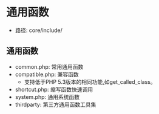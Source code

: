 # 通用函数

- 路径: core/include/

## 通用函数

  * common.php: 常用通用函数
  * compatible.php: 兼容函数
    - 支持低于PHP 5.3版本的相同功能,如get_called_class。
  * shortcut.php: 缩写函数快速调用
  * system.php: 通用系统函数
  * thirdparty: 第三方通用函数工具集
